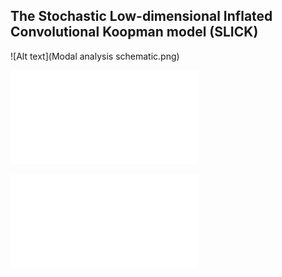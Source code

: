 ## The Stochastic Low-dimensional Inflated Convolutional Koopman model (SLICK)


![Alt text](Modal analysis schematic.png)


![Alt text](Koopman_SPOD_schematic.pdf)


![Alt text](SCGL_nonlinear_correlated_full.pdf)

